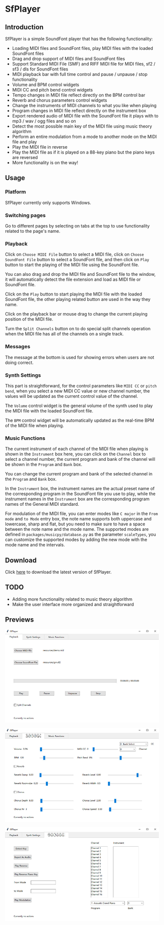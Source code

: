 # SfPlayer

## Introduction

SfPlayer is a simple SoundFont player that has the following functionality:

* Loading MIDI files and SoundFont files, play MIDI files with the loaded SoundFont files
* Drag and drop support of MIDI files and SoundFont files
* Support Standard MIDI File (SMF) and RIFF MIDI file for MIDI files, sf2 / sf3 / dls for SoundFont files
* MIDI playback bar with full time control and pause / unpause / stop functionality
* Volume and BPM control widgets
* MIDI CC and pitch bend control widgets
* Tempo changes in MIDI file reflect directly on the BPM control bar
* Reverb and chorus parameters control widgets
* Change the instruments of MIDI channels to what you like when playing
* Program changes in MIDI file reflect directly on the instrument box
* Export rendered audio of MIDI file with the SoundFont file it plays with to mp3 / wav / ogg files and so on
* Detect the most possible main key of the MIDI file using music theory algorithm
* Perform an entire modulation from a mode to another mode on the MIDI file and play
* Play the MIDI file in reverse
* Play the MIDI file as if it is played on a 88-key piano but the piano keys are reversed
* More functionality is on the way!


## Usage

### Platform

SfPlayer currently only supports Windows.

### Switching pages

Go to different pages by selecting on tabs at the top to use functionality related to the page's name.

### Playback

Click on `Choose MIDI File` button to select a MIDI file, click on `Choose SoundFont File` button to select a SoundFont file, and then click on `Play` button to start the playing of the MIDI file using the SoundFont file. 

You can also drag and drop the MIDI file and SoundFont file to the window, it will automatically detect the file extension and load as MIDI file or SoundFont file.

Click on the `Play` button to start playing the MIDI file with the loaded SoundFont file, the other playing related button are used in the way they name.

Click on the playback bar or mouse drag to change the current playing position of the MIDI file.

Turn the `Split Channels` button on to do special split channels operation when the MIDI file has all of the channels on a single track.

### Messages

The message at the bottom is used for showing errors when users are not doing correct.

### Synth Settings

This part is straightforward, for the control parameters like `MIDI CC` or `pitch bend`, when you select a new MIDI CC value or new channel number, the values will be updated as the current control value of the channel.

The `Volume` control widget is the general volume of the synth used to play the MIDI file with the loaded SoundFont file.

The `BPM` control widget will be automatically updated as the real-time BPM of the MIDI file when playing.

### Music Functions

The current instrument of each channel of the MIDI file when playing is shown in the `Instrument` box here, you can click on the `Channel` box to select a channel number, the current program and bank of the channel will be shown in the `Program` and `Bank` box.

You can change the current program and bank of the selected channel in the `Program` and `Bank` box.

In the `Instrument` box, the instrument names are the actual preset name of the corresponding program in the SoundFont file you use to play, while the instrument names in the `Instrument` box are the corresponding program names of the General MIDI standard.

For modulation of the MIDI file, you can enter modes like `C major` in the `From mode` and `to Mode` entry box, the note name supports both uppercase and lowercase, sharp and flat, but you need to make sure to have a space between the note name and the mode name. The supported modes are defined in `packages/musicpy/database.py` as the parameter `scaleTypes`, you can customize the supported modes by adding the new mode with the mode name and the intervals.

## Download

Click [here](https://github.com/Rainbow-Dreamer/SfPlayer/archive/refs/heads/main.zip) to download the latest version of SfPlayer.


## TODO

* Adding more functionality related to music theory algorithm
* Make the user interface more organized and straightforward


## Previews

![image](previews/1.jpg)

![image](previews/2.jpg)

![image](previews/3.jpg)

